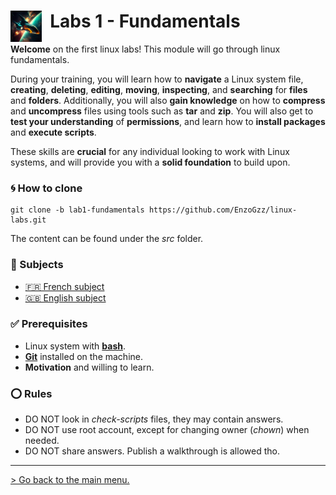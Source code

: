 #  <img align="left" alt="Dormitory" src="/assets/spaceship.png" width="50x"/>&nbsp; Labs 1 - Fundamentals

**Welcome** on the first linux labs! This module will go through linux fundamentals.

During your training, you will learn how to **navigate** a Linux system file, **creating**, **deleting**, **editing**, **moving**, **inspecting**, and **searching** for **files** and **folders**.
Additionally, you will also **gain knowledge** on how to **compress** and **uncompress** files using tools such as **tar** and **zip**.
You will also get to **test your understanding** of **permissions**, and learn how to **install packages** and **execute scripts**.

These skills are **crucial** for any individual looking to work with Linux systems, and will provide you with a **solid foundation** to build upon.

### 🌀 How to clone

```
git clone -b lab1-fundamentals https://github.com/EnzoGzz/linux-labs.git
```

The content can be found under the _src_ folder.

###  📄 Subjects

 - [🇫🇷 French subject](./subjects/FR.md)
 - [🇬🇧 English subject](./subjects/FR.md)

### ✅ Prerequisites

 - Linux system with [**bash**](https://opensource.com/resources/what-bash).
 - [**Git**](https://git-scm.com/book/en/v2/Getting-Started-Installing-Git) installed on the machine.
 - **Motivation** and willing to learn.

### ⭕ Rules

 - DO NOT look in _check-scripts_ files, they may contain answers.
 - DO NOT use root account, except for changing owner (*chown*) when needed.
 - DO NOT share answers. Publish a walkthrough is allowed tho.

---

[> Go back to the main menu.](https://github.com/EnzoGzz/linux-labs/tree/master)
